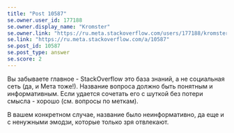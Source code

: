 ```yaml
---
title: "Post 10587"
se.owner.user_id: 177188
se.owner.display_name: "Kromster"
se.owner.link: "https://ru.meta.stackoverflow.com/users/177188/kromster"
se.link: "https://ru.meta.stackoverflow.com/a/10587"
se.post_id: 10587
se.post_type: answer
se.score: 2
---
```

<p>Вы забываете главное - StackOverflow это база знаний, а не социальная сеть (да, и Мета тоже!). Название вопроса должно быть понятным и информативным. Если удается сочетать его с шуткой без потери смысла - хорошо (см. вопросы по меткам).</p>
<p>В вашем конкретном случае, название было неинформативно, да еще и с ненужными эмодзи, которые только зря отвлекают.</p>
